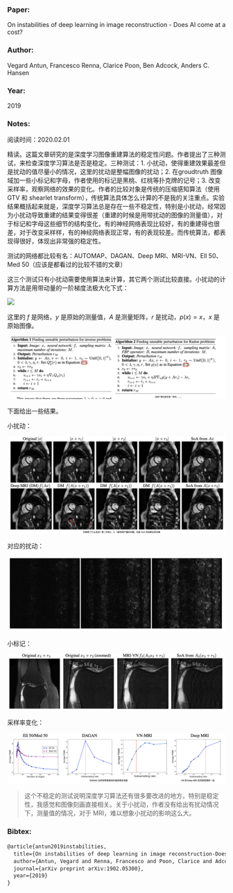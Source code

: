 ### Paper:

On instabilities of deep learning in image reconstruction - Does AI come at a cost?

### Author:

Vegard Antun, Francesco Renna, Clarice Poon, Ben Adcock, Anders C. Hansen

### Year:

2019

### Notes:

阅读时间：2020.02.01

精读。这篇文章研究的是深度学习图像重建算法的稳定性问题。作者提出了三种测试，来检查深度学习算法是否是稳定。三种测试：1. 小扰动，使得重建效果最差但是扰动的值尽量小的情况，这里的扰动是整幅图像的扰动；2. 在groudtruth 图像域加一些小标记和字母，作者使用的标记是黑桃、红桃等扑克牌的记号；3. 改变采样率，观察网络的效果的变化。作者的比较对象是传统的压缩感知算法（使用 GTV 和 shearlet transform），传统算法具体怎么计算的不是我的关注重点。实验结果概括起来就是，深度学习算法总是存在一些不稳定性，特别是小扰动，经常因为小扰动导致重建的结果变得很差（重建的时候是用带扰动的图像的测量值），对于标记和字母这些细节的结构变化，有的神经网络表现比较好，有的重建得也很差，对于改变采样样，有的神经网络表现正常，有的表现较差。而传统算法，都表现得很好，体现出非常强的稳定性。

测试的网络都比较有名：AUTOMAP、DAGAN、Deep MRI、MRI-VN、Ell 50、Med 50（应该是都看过的比较不错的文章）

这三个测试只有小扰动需要使用算法来计算，其它两个测试比较直接。小扰动的计算方法是用带动量的一阶梯度法极大化下式：

<img src="http://latex.codecogs.com/svg.latex? Q_{y}^{p}(r)=\frac{1}{2}\|f(y+A r)-p(x)\|_{2}^{2}-\frac{\lambda}{2}\|r\|_{2}^{2}" border="0"/>

这里的 $f$ 是网络，$y$ 是原始的测量值，$A$ 是测量矩阵，$r$ 是扰动，$p(x) = x$，$x$ 是原始图像。

<img src="https://raw.githubusercontent.com/Theodore-PKU/pictures/master/%E6%88%AA%E5%B1%8F2020-02-01%E4%B8%8A%E5%8D%8810.26.02.png"/>

下面给出一些结果。

小扰动：

<img src="https://raw.githubusercontent.com/Theodore-PKU/pictures/master/%E6%88%AA%E5%B1%8F2020-02-01%E4%B8%8A%E5%8D%8810.26.56.png"/>

对应的扰动：

<img src="https://raw.githubusercontent.com/Theodore-PKU/pictures/master/%E6%88%AA%E5%B1%8F2020-02-01%E4%B8%8A%E5%8D%8810.27.15.png"/>

小标记：

<img src="https://raw.githubusercontent.com/Theodore-PKU/pictures/master/%E6%88%AA%E5%B1%8F2020-02-01%E4%B8%8A%E5%8D%8810.28.45.png"/>

采样率变化：

<img src="https://raw.githubusercontent.com/Theodore-PKU/pictures/master/%E6%88%AA%E5%B1%8F2020-02-01%E4%B8%8A%E5%8D%8810.26.33.png"/>

> 这个不稳定的测试说明深度学习算法还有很多要改进的地方，特别是稳定性，我感觉和图像刻画直接相关。关于小扰动，作者没有给出有扰动情况下，测量值的情况，对于 MRI，难以想象小扰动的影响这么大。

### Bibtex:

```latex
@article{antun2019instabilities,
  title={On instabilities of deep learning in image reconstruction-Does AI come at a cost?},
  author={Antun, Vegard and Renna, Francesco and Poon, Clarice and Adcock, Ben and Hansen, Anders C},
  journal={arXiv preprint arXiv:1902.05300},
  year={2019}
}
```


